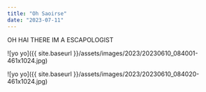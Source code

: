 ```yaml
---
title: "Oh Saoirse"
date: "2023-07-11"
---
```


OH HAI THERE IM A ESCAPOLOGIST

![yo yo]({{ site.baseurl }}/assets/images/2023/20230610_084001-461x1024.jpg)

![yo yo]({{ site.baseurl }}/assets/images/2023/20230610_084020-461x1024.jpg)
